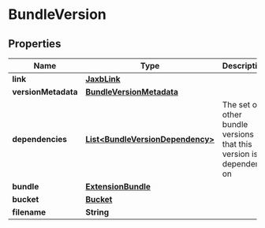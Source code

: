 # BundleVersion

## Properties
Name | Type | Description | Notes
------------ | ------------- | ------------- | -------------
**link** | [**JaxbLink**](JaxbLink.md) |  |  [optional]
**versionMetadata** | [**BundleVersionMetadata**](BundleVersionMetadata.md) |  | 
**dependencies** | [**List&lt;BundleVersionDependency&gt;**](BundleVersionDependency.md) | The set of other bundle versions that this version is dependent on |  [optional]
**bundle** | [**ExtensionBundle**](ExtensionBundle.md) |  |  [optional]
**bucket** | [**Bucket**](Bucket.md) |  |  [optional]
**filename** | **String** |  |  [optional]
